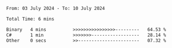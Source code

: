 <!--START_SECTION:waka-->

```txt
From: 03 July 2024 - To: 10 July 2024

Total Time: 6 mins

Binary   4 mins          >>>>>>>>>>>>>>>>---------   64.53 %
C#       1 min           >>>>>>>------------------   28.14 %
Other    0 secs          >>-----------------------   07.32 %
```

<!--END_SECTION:waka-->
